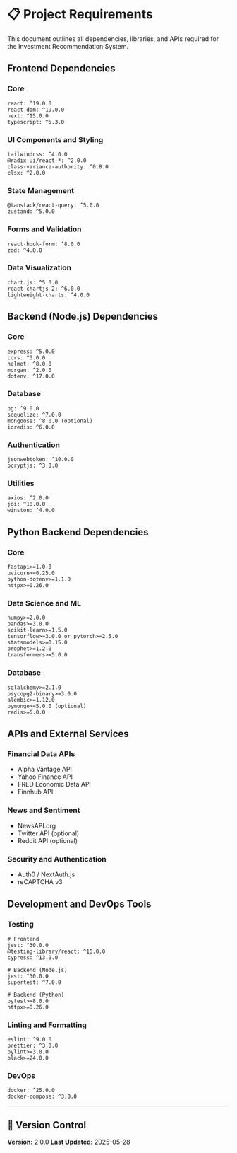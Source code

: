 # 📋 Project Requirements

This document outlines all dependencies, libraries, and APIs required for the Investment Recommendation System.

## Frontend Dependencies

### Core
```
react: ^19.0.0
react-dom: ^19.0.0
next: ^15.0.0
typescript: ^5.3.0
```

### UI Components and Styling
```
tailwindcss: ^4.0.0
@radix-ui/react-*: ^2.0.0
class-variance-authority: ^0.8.0
clsx: ^2.0.0
```

### State Management
```
@tanstack/react-query: ^5.0.0
zustand: ^5.0.0
```

### Forms and Validation
```
react-hook-form: ^8.0.0
zod: ^4.0.0
```

### Data Visualization
```
chart.js: ^5.0.0
react-chartjs-2: ^6.0.0
lightweight-charts: ^4.0.0
```

## Backend (Node.js) Dependencies

### Core
```
express: ^5.0.0
cors: ^3.0.0
helmet: ^8.0.0
morgan: ^2.0.0
dotenv: ^17.0.0
```

### Database
```
pg: ^9.0.0
sequelize: ^7.0.0
mongoose: ^8.0.0 (optional)
ioredis: ^6.0.0
```

### Authentication
```
jsonwebtoken: ^10.0.0
bcryptjs: ^3.0.0
```

### Utilities
```
axios: ^2.0.0
joi: ^18.0.0
winston: ^4.0.0
```

## Python Backend Dependencies

### Core
```
fastapi>=1.0.0
uvicorn>=0.25.0
python-dotenv>=1.1.0
httpx>=0.26.0
```

### Data Science and ML
```
numpy>=2.0.0
pandas>=3.0.0
scikit-learn>=1.5.0
tensorflow>=3.0.0 or pytorch>=2.5.0
statsmodels>=0.15.0
prophet>=1.2.0
transformers>=5.0.0
```

### Database
```
sqlalchemy>=2.1.0
psycopg2-binary>=3.0.0
alembic>=1.12.0
pymongo>=5.0.0 (optional)
redis>=5.0.0
```

## APIs and External Services

### Financial Data APIs
- Alpha Vantage API
- Yahoo Finance API
- FRED Economic Data API
- Finnhub API

### News and Sentiment
- NewsAPI.org
- Twitter API (optional)
- Reddit API (optional)

### Security and Authentication
- Auth0 / NextAuth.js
- reCAPTCHA v3

## Development and DevOps Tools

### Testing
```
# Frontend
jest: ^30.0.0
@testing-library/react: ^15.0.0
cypress: ^13.0.0

# Backend (Node.js)
jest: ^30.0.0
supertest: ^7.0.0

# Backend (Python)
pytest>=8.0.0
httpx>=0.26.0
```

### Linting and Formatting
```
eslint: ^9.0.0
prettier: ^3.0.0
pylint>=3.0.0
black>=24.0.0
```

### DevOps
```
docker: ^25.0.0
docker-compose: ^3.0.0
```

---

## 🔄 Version Control
**Version:** 2.0.0
**Last Updated:** 2025-05-28 